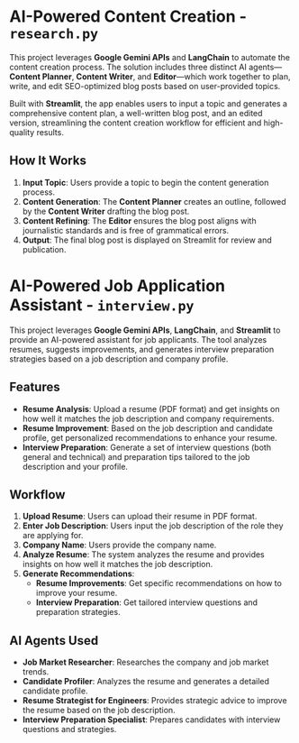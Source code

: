 # AI-Powered Content Creation - `research.py`
This project leverages **Google Gemini APIs** and **LangChain** to automate the content creation process. The solution includes three distinct AI agents—**Content Planner**, **Content Writer**, and **Editor**—which work together to plan, write, and edit SEO-optimized blog posts based on user-provided topics.

Built with **Streamlit**, the app enables users to input a topic and generates a comprehensive content plan, a well-written blog post, and an edited version, streamlining the content creation workflow for efficient and high-quality results.
## How It Works
1. **Input Topic**: Users provide a topic to begin the content generation process.
2. **Content Generation**: The **Content Planner** creates an outline, followed by the **Content Writer** drafting the blog post.
3. **Content Refining**: The **Editor** ensures the blog post aligns with journalistic standards and is free of grammatical errors.
4. **Output**: The final blog post is displayed on Streamlit for review and publication.

# AI-Powered Job Application Assistant - `interview.py`

This project leverages **Google Gemini APIs**, **LangChain**, and **Streamlit** to provide an AI-powered assistant for job applicants. The tool analyzes resumes, suggests improvements, and generates interview preparation strategies based on a job description and company profile.

## Features

- **Resume Analysis**: Upload a resume (PDF format) and get insights on how well it matches the job description and company requirements.
- **Resume Improvement**: Based on the job description and candidate profile, get personalized recommendations to enhance your resume.
- **Interview Preparation**: Generate a set of interview questions (both general and technical) and preparation tips tailored to the job description and your profile.

## Workflow

1. **Upload Resume**: Users can upload their resume in PDF format.
2. **Enter Job Description**: Users input the job description of the role they are applying for.
3. **Company Name**: Users provide the company name.
4. **Analyze Resume**: The system analyzes the resume and provides insights on how well it matches the job description.
5. **Generate Recommendations**:
   - **Resume Improvements**: Get specific recommendations on how to improve your resume.
   - **Interview Preparation**: Get tailored interview questions and preparation strategies.

## AI Agents Used

- **Job Market Researcher**: Researches the company and job market trends.
- **Candidate Profiler**: Analyzes the resume and generates a detailed candidate profile.
- **Resume Strategist for Engineers**: Provides strategic advice to improve the resume based on the job description.
- **Interview Preparation Specialist**: Prepares candidates with interview questions and strategies.
